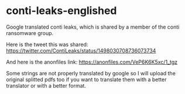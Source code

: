 # conti-leaks-englished
Google translated conti leaks, which is shared by a member of the conti ransomware group.

Here is the tweet this was shared: https://twitter.com/ContiLeaks/status/1498030708736073734

And here is the anonfiles link: https://anonfiles.com/VeP6K6K5xc/1_tgz

Some strings are not properly translated by google so I will upload the original splitted pdfs too if you want to translate them with a better translator or with a better format.
